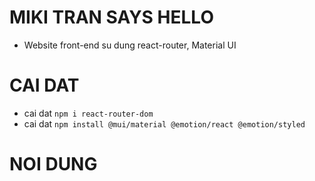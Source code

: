 # MIKI TRAN SAYS HELLO

- Website front-end su dung react-router, Material UI

# CAI DAT

- cai dat `npm i react-router-dom`
- cai dat `npm install @mui/material @emotion/react @emotion/styled`

# NOI DUNG
